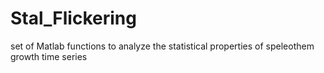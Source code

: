 # Stal_Flickering
set of Matlab functions to analyze the statistical properties of speleothem growth time series
